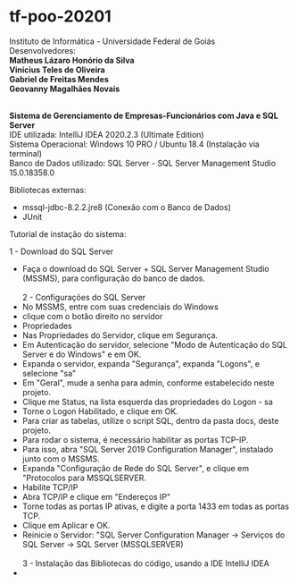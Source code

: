 # tf-poo-20201
Instituto de Informática - Universidade Federal de Goiás<br>
Desenvolvedores:<br>
<strong>Matheus Lázaro Honório da Silva</strong><br>
<strong>Vinicius Teles de Oliveira</strong><br>
<strong>Gabriel de Freitas Mendes</strong><br>
<strong>Geovanny Magalhães Novais</strong>
<br><br>

<strong>Sistema de Gerenciamento de Empresas-Funcionários com Java e SQL Server</strong><br>
IDE utilizada: IntelliJ IDEA 2020.2.3 (Ultimate Edition)<br>
Sistema Operacional: Windows 10 PRO / Ubuntu 18.4 (Instalação via terminal)<br>
Banco de Dados utilizado: SQL Server - SQL Server Management Studio 15.0.18358.0<br>

Bibliotecas externas: 
* mssql-jdbc-8.2.2.jre8 (Conexão com o Banco de Dados)
* JUnit

Tutorial de instação do sistema:

1 - Download do SQL Server
* Faça o download do SQL Server + SQL Server Management Studio (MSSMS), para configuração do banco de dados.<br><br>
2 - Configurações do SQL Server
* No MSSMS, entre com suas credenciais do Windows
* clique com o botão direito no servidor
* Propriedades
* Nas Propriedades do Servidor, clique em Segurança.
* Em Autenticação do servidor, selecione "Modo de Autenticação do SQL Server e do Windows" e em OK.
* Expanda o servidor, expanda "Segurança", expanda "Logons", e selecione "sa"
* Em "Geral", mude a senha para admin, conforme estabelecido neste projeto.
* Clique me Status, na lista esquerda das propriedades do Logon - sa
* Torne o Logon Habilitado, e clique em OK.
* Para criar as tabelas, utilize o script SQL, dentro da pasta docs, deste projeto.
* Para rodar o sistema, é necessário habilitar as portas TCP-IP.
* Para isso, abra "SQL Server 2019 Configuration Manager", instalado junto com o MSSMS.
* Expanda "Configuração de Rede do SQL Server", e clique em "Protocolos para MSSQLSERVER.
* Habilite TCP/IP
* Abra TCP/IP e clique em "Endereços IP"
* Torne todas as portas IP ativas, e digite a porta 1433 em todas as portas TCP.
* Clique em Aplicar e OK.
* Reinicie o Servidor: "SQL Server Configuration Manager -> Serviços do SQL Server -> SQL Server (MSSQLSERVER)<br><br>
3 - Instalação das Bibliotecas do código, usando a IDE IntelliJ IDEA
* 

